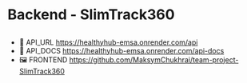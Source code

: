 # Backend - SlimTrack360

##

- 🔗 API_URL https://healthyhub-emsa.onrender.com/api
- 📃 API_DOCS https://healthyhub-emsa.onrender.com/api-docs
- 🖼️ FRONTEND https://github.com/MaksymChukhrai/team-project-SlimTrack360
